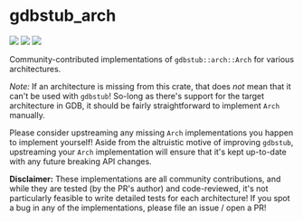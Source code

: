 # gdbstub_arch

[![](https://img.shields.io/crates/v/gdbstub_arch.svg)](https://crates.io/crates/gdbstub_arch)
[![](https://docs.rs/gdbstub_arch/badge.svg)](https://docs.rs/gdbstub_arch)
[![](https://img.shields.io/badge/license-MIT%2FApache-blue.svg)](./LICENSE)

Community-contributed implementations of `gdbstub::arch::Arch` for various
architectures.

_Note:_ If an architecture is missing from this crate, that does _not_ mean
that it can't be used with `gdbstub`! So-long as there's support for the
target architecture in GDB, it should be fairly straightforward to implement
`Arch` manually.

Please consider upstreaming any missing `Arch` implementations you happen to
implement yourself! Aside from the altruistic motive of improving `gdbstub`,
upstreaming your `Arch` implementation will ensure that it's kept up-to-date
with any future breaking API changes.

**Disclaimer:** These implementations are all community contributions, and
while they are tested (by the PR's author) and code-reviewed, it's not
particularly feasible to write detailed tests for each architecture! If you
spot a bug in any of the implementations, please file an issue / open a PR!
